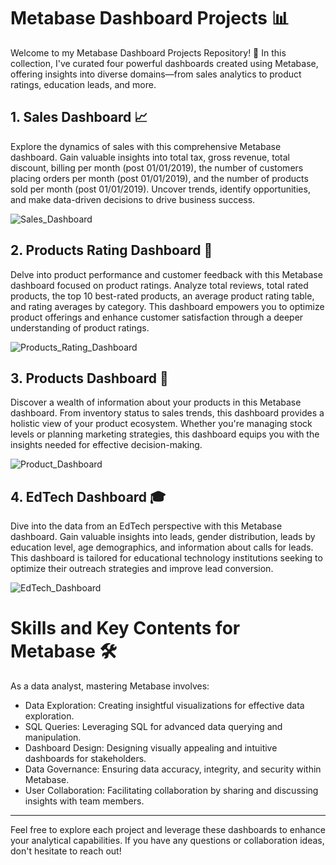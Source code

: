 # Metabase Dashboard Projects 📊
Welcome to my Metabase Dashboard Projects Repository! 🚀 In this collection, I've curated four powerful dashboards created using Metabase, offering insights into diverse domains—from sales analytics to product ratings, education leads, and more.

## 1. Sales Dashboard 📈
Explore the dynamics of sales with this comprehensive Metabase dashboard. Gain valuable insights into total tax, gross revenue, total discount, billing per month (post 01/01/2019), the number of customers placing orders per month (post 01/01/2019), and the number of products sold per month (post 01/01/2019). Uncover trends, identify opportunities, and make data-driven decisions to drive business success.

![Sales_Dashboard](https://github.com/pedronatanaelfs/metabase_projects/assets/125995273/cd666b65-b324-4922-8e6c-838f236a2bf8)

## 2. Products Rating Dashboard 🌟
Delve into product performance and customer feedback with this Metabase dashboard focused on product ratings. Analyze total reviews, total rated products, the top 10 best-rated products, an average product rating table, and rating averages by category. This dashboard empowers you to optimize product offerings and enhance customer satisfaction through a deeper understanding of product ratings.

![Products_Rating_Dashboard](https://github.com/pedronatanaelfs/metabase_projects/assets/125995273/f215beda-8e1b-4ad3-8d22-50cd0b3f2bae)

## 3. Products Dashboard 🛒
Discover a wealth of information about your products in this Metabase dashboard. From inventory status to sales trends, this dashboard provides a holistic view of your product ecosystem. Whether you're managing stock levels or planning marketing strategies, this dashboard equips you with the insights needed for effective decision-making.

![Product_Dashboard](https://github.com/pedronatanaelfs/metabase_projects/assets/125995273/950e5919-77d0-4588-aae8-2a340fd53f71)

## 4. EdTech Dashboard 🎓
Dive into the data from an EdTech perspective with this Metabase dashboard. Gain valuable insights into leads, gender distribution, leads by education level, age demographics, and information about calls for leads. This dashboard is tailored for educational technology institutions seeking to optimize their outreach strategies and improve lead conversion.

![EdTech_Dashboard](https://github.com/pedronatanaelfs/metabase_projects/assets/125995273/04c4aba9-3ae6-429e-906b-17eb367298e9)

# Skills and Key Contents for Metabase 🛠️
As a data analyst, mastering Metabase involves:

- Data Exploration: Creating insightful visualizations for effective data exploration.
- SQL Queries: Leveraging SQL for advanced data querying and manipulation.
- Dashboard Design: Designing visually appealing and intuitive dashboards for stakeholders.
- Data Governance: Ensuring data accuracy, integrity, and security within Metabase.
- User Collaboration: Facilitating collaboration by sharing and discussing insights with team members.
---
Feel free to explore each project and leverage these dashboards to enhance your analytical capabilities. If you have any questions or collaboration ideas, don't hesitate to reach out!
